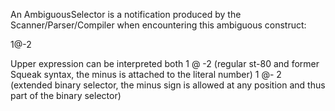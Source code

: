 An AmbiguousSelector is a notification produced by the Scanner/Parser/Compiler when encountering this ambiguous construct:1@-2Upper expression can be interpreted both1 @ -2 (regular st-80 and former Squeak syntax, the minus is attached to the literal number)1 @- 2 (extended binary selector, the minus sign is allowed at any position and thus part of the binary selector)
